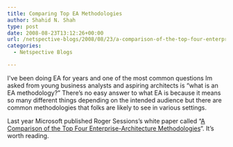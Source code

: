 ```yaml
---
title: Comparing Top EA Methodologies
author: Shahid N. Shah
type: post
date: 2008-08-23T13:12:26+00:00
url: /netspective-blogs/2008/08/23/a-comparison-of-the-top-four-enterprise-architecture-methodologies/
categories:
  - Netspective Blogs

---
```

I've been doing EA for years and one of the most common questions Im asked from young business analysts and aspiring architects is &#8220;what is an EA methodology?&#8221; There&#8217;s no easy answer to what EA is because it means so many different things depending on the intended audience but there are common methodologies that folks are likely to see in various settings.

Last year Microsoft published Roger Sessions&#8217;s white paper called &#8220;<a href="http://msdn.microsoft.com/en-us/bb466232.aspx" target="_blank">A Comparison of the Top Four Enterprise-Architecture Methodologies</a>&#8220;. It&#8217;s worth reading.